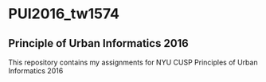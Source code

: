 # PUI2016_tw1574
## Principle of Urban Informatics 2016

This repository contains my assignments for NYU CUSP Principles of Urban Informatics 2016

